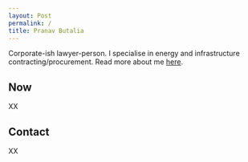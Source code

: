 ```yaml
---
layout: Post
permalink: /
title: Pranav Butalia
---
```

Corporate-ish lawyer-person. 
I specialise in energy and infrastructure contracting/procurement. Read more about me <a href="/about">here</a>.
<h2>Now</h2>
XX
<h2>Contact</h2>
XX
